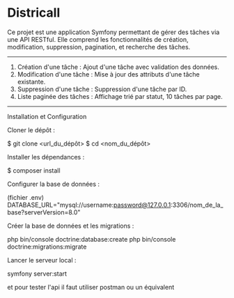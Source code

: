 # Districall

Ce projet est une application Symfony permettant de gérer des tâches via une API RESTful. Elle comprend les fonctionnalités de création, modification, suppression, pagination, et recherche des tâches.

---

1. Création d'une tâche : Ajout d'une tâche avec validation des données.
2. Modification d'une tâche : Mise à jour des attributs d'une tâche existante.
3. Suppression d'une tâche : Suppression d'une tâche par ID.
4. Liste paginée des tâches : Affichage trié par statut, 10 tâches par page.

---

Installation et Configuration

Cloner le dépôt :
   
$ git clone <url_du_dépôt>
$ cd <nom_du_dépôt>

Installer les dépendances :

$ composer install

Configurer la base de données :

(fichier .env)
DATABASE_URL="mysql://username:password@127.0.0.1:3306/nom_de_la_base?serverVersion=8.0"

Créer la base de données et les migrations :

php bin/console doctrine:database:create
php bin/console doctrine:migrations:migrate

Lancer le serveur local :

symfony server:start

et pour tester l'api il faut utiliser postman ou un équivalent
